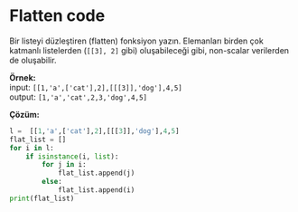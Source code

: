 # Flatten code

Bir listeyi düzleştiren (flatten) fonksiyon yazın. Elemanları birden çok katmanlı listelerden (`[[3], 2]` gibi) oluşabileceği gibi, non-scalar verilerden de oluşabilir.  

**Örnek:**  
input: `[[1,'a',['cat'],2],[[[3]],'dog'],4,5]`  
output: `[1,'a','cat',2,3,'dog',4,5]`

**Çözüm:**
```python
l =  [[1,'a',['cat'],2],[[[3]],'dog'],4,5]
flat_list = []
for i in l:
    if isinstance(i, list):        
        for j in i:
            flat_list.append(j)
        else: 
            flat_list.append(i)
print(flat_list)